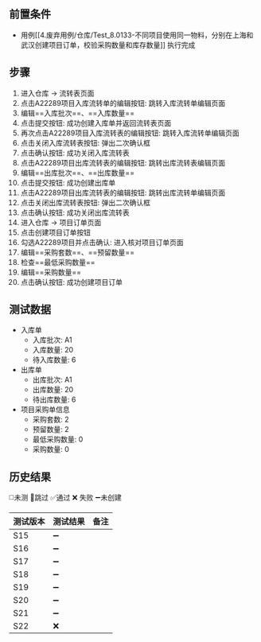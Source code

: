 
## 前置条件

- 用例[[4.废弃用例/仓库/Test_8.0133-不同项目使用同一物料，分别在上海和武汉创建项目订单，校验采购数量和库存数量]] 执行完成
## 步骤

1. 进入仓库 -> 流转表页面
2. 点击A22289项目入库流转单的编辑按钮: 跳转入库流转单编辑页面
3. 编辑==入库批次==、==入库数量== 
4. 点击提交按钮: 成功创建入库单并返回流转表页面
5. 再次点击A22289项目入库流转表的编辑按钮: 跳转入库流转单编辑页面
6. 点击关闭入库流转表按钮: 弹出二次确认框
7. 点击确认按钮: 成功关闭入库流转表
8. 点击A22289项目出库流转表的编辑按钮: 跳转出库流转表编辑页面
9. 编辑==出库批次==、==出库数量==
10. 点击提交按钮: 成功创建出库单
11. 点击A22289项目出库流转表的编辑按钮: 跳转出库流转单编辑页面
12. 点击关闭出库流转表按钮: 弹出二次确认框
13. 点击确认按钮: 成功关闭出库流转表
14. 进入仓库 -> 项目订单页面
15. 点击创建项目订单按钮
16. 勾选A22289项目并点击确认: 进入核对项目订单页面
17. 编辑==采购套数==、==预留数量== 
18. 检查==最低采购数量== 
19. 编辑==采购数量== 
20. 点击确认按钮: 成功创建项目订单

## 测试数据

- 入库单
	- 入库批次: A1
	- 入库数量: 20
	- 待入库数量: 6
- 出库单
	- 出库批次: A1
	- 出库数量: 20
	- 待出库数量: 6
- 项目采购单信息
	- 采购套数: 2
	- 预留数量: 2
	- 最低采购数量: 0
	- 采购数量: 0

## 历史结果
 ◻️未测    🚫跳过     ✅通过    ❌ 失败    ➖未创建
  
| 测试版本 | 测试结果 | 备注 |
| ---- | ---- | ---- |
| S15 | ➖ |  |
| S16 | ➖ |  |
| S17 | ➖ |  |
| S18 | ➖ |  |
| S19 | ➖ |  |
| S20 | ➖ |  |
| S21 | ➖ |  |
| S22 | ❌ |  |
